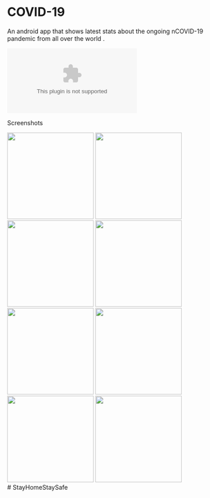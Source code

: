 # COVID-19

An android app that shows latest stats about the ongoing nCOVID-19 pandemic from all over the world . 

![Download APK File](https://github.com/mmstq/nCOVID-19-Flutter-App/blob/master/mmstq.com.covid.apk?raw=true)

Screenshots
<div>
<img src="https://user-images.githubusercontent.com/39179965/79422773-15e33a80-7fdb-11ea-8907-d231645bcbe7.png" width="200"/>
<img src="https://user-images.githubusercontent.com/39179965/79423111-a6217f80-7fdb-11ea-831f-fd7471851e8c.png" width="200"/>
<img src="https://user-images.githubusercontent.com/39179965/79423221-dbc66880-7fdb-11ea-8b68-3adc18199926.png" width="200"/>
<img src="https://user-images.githubusercontent.com/39179965/79426147-5abda000-7fe0-11ea-99f0-9283b8a551ff.png" width="200"/>
<img src="https://user-images.githubusercontent.com/39179965/79425592-8ab87380-7fdf-11ea-8181-e74dce6f3951.png" width="200"/>
<img src="https://user-images.githubusercontent.com/39179965/79425656-a3c12480-7fdf-11ea-9f12-0a5be6fff106.jpg" width="200"/>
<img src="https://user-images.githubusercontent.com/39179965/79425645-9f950700-7fdf-11ea-8ce1-fdc2cc2c9592.jpg" width="200"/>
<img src="https://user-images.githubusercontent.com/39179965/79425651-a1f76100-7fdf-11ea-9e26-19ee25a99138.jpg" width="200"/>
</div>
# StayHomeStaySafe
